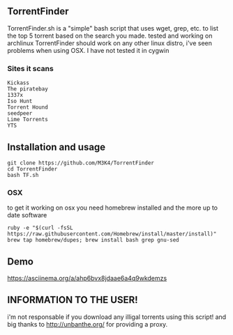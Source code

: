 ## TorrentFinder
TorrentFinder.sh is a "simple" bash script that uses wget, grep, etc. to list the top 5 torrent based on the search you made. tested and working on archlinux TorrentFinder should work on any other linux distro, i've seen problems when using OSX. I have not tested it in cygwin
### Sites it scans
    
    Kickass
    The piratebay
    1337x
    Iso Hunt
    Torrent Hound
    seedpeer
    Lime Torrents
    YTS 
    
## Installation and usage

    git clone https://github.com/M3K4/TorrentFinder
    cd TorrentFinder
    bash TF.sh
    
### OSX
to get it working on osx you need homebrew installed and the more up to date software

    ruby -e "$(curl -fsSL https://raw.githubusercontent.com/Homebrew/install/master/install)"
    brew tap homebrew/dupes; brew install bash grep gnu-sed
    
## Demo

https://asciinema.org/a/ahp6bvx8jdaae6a4q9wkdemzs

## INFORMATION TO THE USER!
i'm not responsable if you download any illigal torrents using this script!
and big thanks to http://unbanthe.org/ for providing a proxy.
